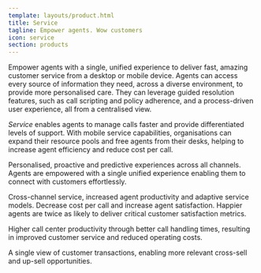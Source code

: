 ```yaml
---
template: layouts/product.html
title: Service
tagline: Empower agents. Wow customers
icon: service
section: products
---
```



Empower agents with a single, unified experience to deliver fast, amazing customer service from a desktop or mobile device. Agents can access every source of information they need, across a diverse environment, to provide more personalised care. They can leverage guided resolution features, such as call scripting and policy adherence, and a process-driven user experience, all from a centralised view.

*Service* enables agents to manage calls faster and provide differentiated levels of support. With mobile service capabilities, organisations can expand their resource pools and free agents from their desks, helping to increase agent efficiency and reduce cost per call.

Personalised, proactive and predictive experiences across all channels. Agents are empowered with a single unified experience enabling them to connect with customers effortlessly.

Cross-channel service, increased agent productivity and adaptive service models. Decrease cost per call and increase agent satisfaction. Happier agents are twice as likely to deliver critical customer satisfaction metrics.

Higher call center productivity through better call handling times, resulting in improved customer service and reduced operating costs.

A single view of customer transactions, enabling more relevant cross-sell and up-sell opportunities.
